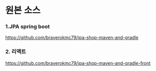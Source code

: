 
# 원본 소스


### 1.JPA spring boot
 https://github.com/braverokmc79/jpa-shop-maven-and-gradle



### 2. 리액트
 https://github.com/braverokmc79/jpa-shop-maven-and-gradle-front



 
 

